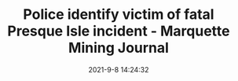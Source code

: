 ---
"title": "Police identify victim of fatal Presque Isle incident - Marquette Mining Journal"
"date": "2021-9-8 14:24:32"
"feed_name": "GOOGLENEWSMINING"
"feed_website": "https://news.google.com/search?q=mining%2Bincident&hl=en-US&gl=US&ceid=US:en"
"feed_rss": "https://news.google.com/rss/search?q=mining%2Bincident&hl=en-US&gl=US&ceid=US:en"
"link": "https://www.miningjournal.net/news/2021/09/police-identify-victim-of-fatal-presque-isle-incident/"
"file": "_posts/2021-1-1-d9aa050fedb48cab4a0bb2917948a31f3b4f2878.md"
"accident": "1"
"drilling": "1"
---